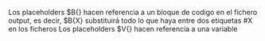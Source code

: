 Los placeholders $B{} hacen referencia a un bloque de codigo en el fichero output, es decir, $B{X} substituirá todo lo que haya entre dos etiquetas #X en los ficheros
Los placeholders $V{} hacen referencia a una variable
